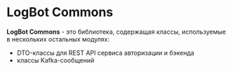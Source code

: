 # LogBot Commons

**LogBot Commons** - это библиотека, содержащая классы, используемые в нескольких остальных модулях:
* DTO-классы для REST API сервиса авторизации и бэкенда
* классы Kafka-сообщений